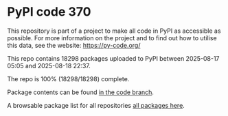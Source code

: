# PyPI code 370

This repository is part of a project to make all code in PyPI as accessible as possible. For more information 
on the project and to find out how to utilise this data, see the website: https://py-code.org/

This repo contains 18298 packages uploaded to PyPI between 
2025-08-17 05:05 and 2025-08-18 22:37.

The repo is 100% (18298/18298) complete.

Package contents can be found [in the code branch](https://github.com/pypi-data/pypi-mirror-370/tree/code/packages).

A browsable package list for all repositories [all packages here](https://py-code.org/repositories/pypi-mirror-370).


